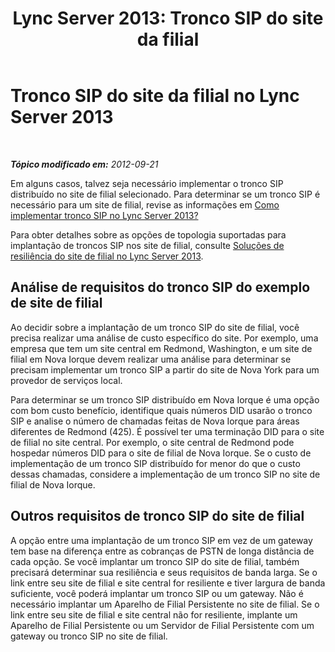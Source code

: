 ﻿---
title: 'Lync Server 2013: Tronco SIP do site da filial'
TOCTitle: Tronco SIP do site da filial
ms:assetid: c4d9dfcd-8baa-41ea-9677-48b0e429429d
ms:mtpsurl: https://technet.microsoft.com/pt-br/library/Gg412974(v=OCS.15)
ms:contentKeyID: 49308045
ms.date: 05/19/2016
mtps_version: v=OCS.15
ms.translationtype: HT
---

# Tronco SIP do site da filial no Lync Server 2013

 

_**Tópico modificado em:** 2012-09-21_

Em alguns casos, talvez seja necessário implementar o tronco SIP distribuído no site de filial selecionado. Para determinar se um tronco SIP é necessário para um site de filial, revise as informações em [Como implementar tronco SIP no Lync Server 2013?](lync-server-2013-how-do-i-implement-sip-trunking.md)

Para obter detalhes sobre as opções de topologia suportadas para implantação de troncos SIP nos site de filial, consulte [Soluções de resiliência do site de filial no Lync Server 2013](lync-server-2013-branch-site-resiliency-solutions.md).

## Análise de requisitos do tronco SIP do exemplo de site de filial

Ao decidir sobre a implantação de um tronco SIP do site de filial, você precisa realizar uma análise de custo específico do site. Por exemplo, uma empresa que tem um site central em Redmond, Washington, e um site de filial em Nova Iorque devem realizar uma análise para determinar se precisam implementar um tronco SIP a partir do site de Nova York para um provedor de serviços local.

Para determinar se um tronco SIP distribuído em Nova Iorque é uma opção com bom custo benefício, identifique quais números DID usarão o tronco SIP e analise o número de chamadas feitas de Nova Iorque para áreas diferentes de Redmond (425). É possível ter uma terminação DID para o site de filial no site central. Por exemplo, o site central de Redmond pode hospedar números DID para o site de filial de Nova Iorque. Se o custo de implementação de um tronco SIP distribuído for menor do que o custo dessas chamadas, considere a implementação de um tronco SIP no site de filial de Nova Iorque.

## Outros requisitos de tronco SIP do site de filial

A opção entre uma implantação de um tronco SIP em vez de um gateway tem base na diferença entre as cobranças de PSTN de longa distância de cada opção. Se você implantar um tronco SIP do site de filial, também precisará determinar sua resiliência e seus requisitos de banda larga. Se o link entre seu site de filial e site central for resiliente e tiver largura de banda suficiente, você poderá implantar um tronco SIP ou um gateway. Não é necessário implantar um Aparelho de Filial Persistente no site de filial. Se o link entre seu site de filial e site central não for resiliente, implante um Aparelho de Filial Persistente ou um Servidor de Filial Persistente com um gateway ou tronco SIP no site de filial.

